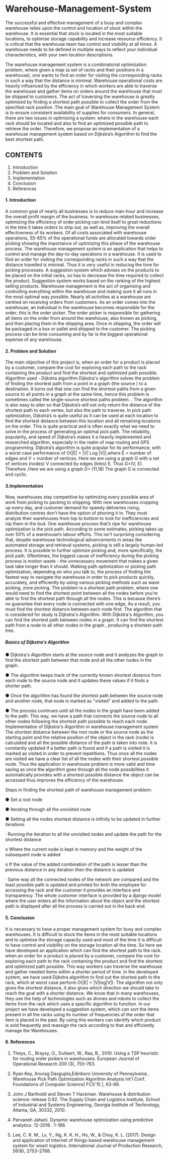 # Warehouse-Management-System

The successful and effective management of a busy and complex warehouse relies upon the control and location of stock within the warehouse. It is essential that stock is located in the most suitable locations, to optimise storage capability and increase resource efficiency. It is critical that the warehouse team has control and visibility at all times. A warehouse needs to be defined in multiple ways to reflect your individual characteristics, with your own location descriptions. 


The warehouse management system is a combinatorial optimization problem, where given a map (a set of racks and their positions in a warehouse), one wants to find an order for visiting the corresponding racks in such a way that the distance is minimal. Warehouse operational costs are heavily influenced by the efficiency in which workers are able to traverse the warehouse and gather items on orders around the warehouse that must be shipped to customers. The act of traversing the warehouse is greatly optimized by finding a shortest path possible to collect the order from the specified rack position .The main goal of Warehouse Management System is to ensure consistent availability of supplies for consumers. In general, there are two issues in optimizing a system: where in the warehouse each rack should be located and also to find an optimized possible path to retrieve the order. Therefore, we propose an implementation of a warehouse management system based on Dijkstra’s Algorithm to find the best shortest path.


## CONTENTS

1. Introduction 
2. Problem and Solution 
3. Implementation 
4. Conclusion 
5. References 

#### 1. Introduction

A common goal of nearly all businesses is to reduce man-hour and increase the
overall profit margin of the business. In warehouse related businesses,
optimizing the efficiency of order picking can lend itself to great reductions in
the time it takes orders to ship out, as well as, improving the overall
effectiveness of its workers. Of all costs associated with warehouse operations,
55-65% of the operational funds are allocated towards order picking showing
the importance of optimizing this phase of the warehouse process.
The warehouse management system is an application that helps to control and
manage the day-to-day operations in a warehouse. It is used to find an order
for visiting the corresponding racks in such a way that the distance travelled is
minimal. Thus it is very useful in reducing the time for picking processes. A
suggestion system which advises on the products to be placed on the initial
racks, so has to decrease the time required to collect the product. Suggestion
system works based on the ranking of the highest selling products.
Warehouse management is the act of organising and controlling everything
within the warehouse and making sure it all runs in the most optimal way
possible. Nearly all activities at a warehouse are centred on receiving orders
from customers. As an order comes into the warehouse, an individual in the
warehouse becomes responsible for the order; this is the order picker. The
order picker is responsible for gathering all items on the order from around
the warehouse, also known as picking, and then placing them in the shipping
area. Once in shipping, the order will be packaged in a box or pallet and
shipped to the customer. The picking process can be time consuming and by
far is the biggest operational expense of any warehouse.

#### 2. Problem and Solution


The main objective of this project is, when an order for a product is placed by
a customer, compare the cost for exploring each path to the rack containing
the product and find the shortest and optimized path possible.
Algorithm used - Dijkstra algorithm
Dijkstra's algorithm solves the problem of finding the shortest path from a
point in a graph (the source ) to a destination. It turns out that one can find
the shortest paths from a given source to all points in a graph at the same
time, hence this problem is sometimes called the single-source shortest paths
problem. .
The algorithm is also easy to alter so that Dijkstra’s will not only return the
distance of the shortest path to each vertex, but also the path to traverse. In
pick path optimization, Dijkstra’s is quite useful as it can be used at each
location to find the shortest distance between this location and all remaining
locations on the order. This is quite practical and is often exactly what we
need to solve in the process of generating an optimal pick path. The reliability,
popularity, and speed of Dijkstra’s makes it a heavily implemented and
researched algorithm, especially in the realm of map routing and GPS
programming.
Dijkstra’s algorithm is quite popular for its performance, with a worst case
performance of O(|E| + |V| Log |V|),where E = number of edges and V =
number of vertices.
Here we are using a graph G with a set of vertices (nodes) V connected by
edges (links) E. Thus G=(V, E).
Therefore ,Here we are using a graph G= (11,18)
The graph G is connected and cyclic.

#### 3.Implementation


Now, warehouses stay competitive by optimizing every possible area of work
from picking to packing to shipping. With new warehouses cropping up every
day, and customer demand for speedy deliveries rising, distribution centres
don’t have the option of phoning it in. They must analyze their warehouses
from top to bottom to look for inefficiencies and nip them in the bud.
One warehouse process that’s ripe for warehouse optimization is the pick
path. According to some estimates, picking takes up over 50% of a
warehouse’s labour efforts. This isn’t surprising considering that, despite
warehouse technological advancements in areas like automated storage and
retrieval systems, picking is still a largely human-led process. It is possible to
further optimize picking and, more specifically, the pick path. Oftentimes, the
biggest cause of inefficiency during the picking process is motion waste - the
unnecessary movement that makes a given task take longer than it should.
Walking path optimization or picking path optimization, depending on who
you talk to, the process of finding the fastest way to navigate the warehouse
in order to pick products quickly, accurately, and efficiently by using various
picking methods such as wave picking, zone picking.
The problem is a shortest path problem, where one would need to find the
shortest point between all the nodes before you’re able to find the shortest
path through all the nodes. This is because there’s no guarantee that every
node is connected with one edge, As a result, you must find the shortest
distance between each node first. The algorithm that is considered for study
is Dijkstra's Algorithm.
With Dijkstra's Algorithm, you can find the shortest path between nodes in a
graph. It can find the shortest path from a node to all other nodes in the
graph , producing a shortest-path tree.

##### Basics of Dijkstra's Algorithm

● Dijkstra's Algorithm starts at the source node and it analyzes the graph to
find the shortest path between that node and all the other nodes in the
graph.

● The algorithm keeps track of the currently known shortest distance from
each node to the source node and it updates these values if it finds a
shorter path.

● Once the algorithm has found the shortest path between the source node
and another node, that node is marked as "visited" and added to the path.

● The process continues until all the nodes in the graph have been added to
the path. This way, we have a path that connects the source node to all
other nodes following the shortest path possible to reach each node.
Implementation of Dijkstra's Algorithm in warehouse management system
The shortest distance between the root node or the source node as the
starting point and the relative position of the object in the rack (node) is
calculated and all the possible distance of the path is taken into note. It is
constantly updated if a better path is found and if a path is visited it is marked
as visited in order to prevent repetitions. Thus once all the nodes are visited
we have a clear list of all the nodes with their shortest possible route.
Thus the application in warehouse problem is more valid and time saving as
once the algorithm goes through all the node possibilities it automatically
provides with a shortest possible distance the object can be accessed thus
improves the efficiency of the warehouse.

Steps in finding the shortest path of warehouse management problem:

● Set a root node

● Iterating through all the unvisited route

● Setting all the nodes shortest distance is infinity to be updated in further
iterations

· Running the iteration to all the unvisited nodes and update the path for the
shortest distance

o Where the current node is kept in memory and the weight of the
subsequent node is added

o If the value of the added combination of the path is lesser than
the previous distance in any iteration then the distance is
updated

· Same way all the connected nodes of the network are compared and the least
possible path is updated and printed for both the employee for accessing the
rack and the customer it provides an interface and transparency.
The whole customer interface is provided by a django model where the user
enters all the information about the object and the shortest path is displayed
after all the process is carried out in the back end.

#### 5. Conclusion

It is necessary to have a proper management system for busy and complex
warehouses. It is difficult to stock the items in the most suitable locations
and to optimise the storage capacity used and most of the time it is
difficult to have control and visibility on the storage location all the time.
So here we have developed an application which can find the shortest path
to the rack. when an order for a product is placed by a customer, compare
the cost for exploring each path to the rack containing the product and
find the shortest and optimized path possible. This way workers can
traverse the warehouse and gather needed items within a shorter period
of time.
In the developed system, we have used Dijkstra algorithm to find out the
shorted path to the rack, which at worst case perform O(|E| + |V|log|V|).
The algorithm not only gives the shortest distance, it also gives which
direction we should take to reach the goal with a shorter distance.
We know that in many warehouses, they use the help of technologies such
as drones and robots to collect the items from the rack which uses a
specific algorithm to function. In our project we have developed a
suggestion system, which can sort the items present in all the racks using
its number of frequencies of the order that item is placed in the past.
By using this workers can identify which product is sold frequently and
reassign the rack according to that and efficiently manage the
Warehouses.

#### 6. References

1. Theys, C., Braysy, O., Dullaert, W., Raa, B., 2010. Using a TSP heuristic for
routing order pickers in warehouses. European Journal of Operational
Research 200 (3), 755–763.

2. Ryan Key, Anurag Dasgupta,Edinboro University of Pennsylvania ,
Warehouse Pick Path Optimization Algorithm Analysis Int'l Conf.
Foundations of Computer Science| FCS'15 |, 63-69.

3. John J Bartholdi and Steven T Hackman. Warehouse & distribution science:
release 0.92. The Supply Chain and Logistics Institute, School of Industrial
and Systems Engineering, Georgia Institute of Technology, Atlanta, GA,
30332, 2010.

4. Parvaneh Jahani. Dynamic warehouse optimization using predictive
analytics. 12-2016 . 1-188.
5. Lee, C. K. M., Lv, Y., Ng, K. K. H., Ho, W., & Choy, K. L. (2017). Design and
application of Internet of things-based warehouse management system for
smart logistics. International Journal of Production Research, 56(8),
2753–2768.
